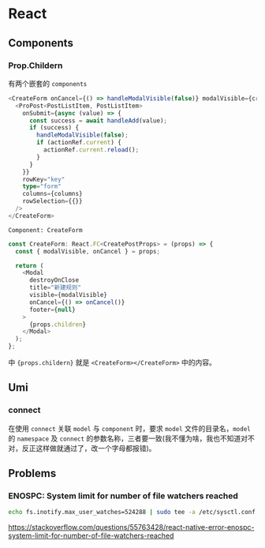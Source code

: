 # React

## Components

### Prop.Childern

有两个嵌套的 `components`

``` typescript
<CreateForm onCancel={() => handleModalVisible(false)} modalVisible={createModalVisible}>
  <ProPost<PostListItem, PostListItem>
    onSubmit={async (value) => {
      const success = await handleAdd(value);
      if (success) {
        handleModalVisible(false);
        if (actionRef.current) {
          actionRef.current.reload();
        }
      }
    }}
    rowKey="key"
    type="form"
    columns={columns}
    rowSelection={{}}
  />
</CreateForm>
```

`Component: CreateForm` 

``` typescript
const CreateForm: React.FC<CreatePostProps> = (props) => {
  const { modalVisible, onCancel } = props;

  return (
    <Modal
      destroyOnClose
      title="新建规则"
      visible={modalVisible}
      onCancel={() => onCancel()}
      footer={null}
    >
      {props.children}
    </Modal>
  );
};
```

中 `{props.childern}` 就是 `<CreateForm></CreateForm>` 中的内容。

## Umi

### connect

在使用 `connect` 关联 `model` 与 `component` 时，要求 `model` 文件的目录名，`model` 的 `namespace` 及 `connect` 的参数名称，三者要一致(我不懂为啥，我也不知道对不对，反正这样做就通过了，改一个字母都报错)。

## Problems

### ENOSPC: System limit for number of file watchers reached

``` bash
echo fs.inotify.max_user_watches=524288 | sudo tee -a /etc/sysctl.conf && sudo sysctl -p
```

https://stackoverflow.com/questions/55763428/react-native-error-enospc-system-limit-for-number-of-file-watchers-reached
